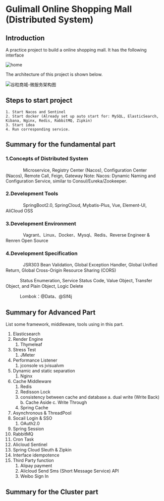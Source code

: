 # Gulimall Online Shopping Mall (Distributed System)



## Introduction



A practice project to build a online shopping mall. It has the following interface

![home](/Eno/gulimall/docs/img/home.png)



The architecture of this project is shown below.



![谷粒商城-微服务架构图](/Eno/gulimall/docs/img/谷粒商城-微服务架构图.jpg)



## Steps to start project

```shell
1. Start Nacos and Sentinel
2. Start docker (Already set up auto start for: MySQL, ElasticSearch, Kibana, Nginx, Redis, RabbitMQ, Zipkin)
3. Start idea
4. Run corresponding service.
```





## Summary for the fundamental part

### 1.Concepts of Distributed System

　　　　Microservice, Registry Center (Nacos), Configuration Center (Nacos), Remote Call, Feign, Gateway
      Note:
        Nacos: Dynamic Naming and Configuration Service, similar to Consul/Eureka/Zookeeper.
### 2.Development Tools

　　　　SpringBoot2.0, SpringCloud, Mybatis-Plus, Vue, Element-UI, AliCloud OSS

### 3.Development Environment

　　　　Vagrant、Linux、Docker、Mysql、Redis、Reverse Engineer & Renren Open Source

### 4.Development Specification

　　　　JSR303 Bean Validation, Global Exception Handler, Global Unified Return, Global Cross-Origin Resource Sharing (CORS)

　　　  Status Enumeration, Service Status Code, Value Object, Transfer Object, and Plain Object, Logic Delete

　　　  Lombok：@Data、@Slf4j



## Summary for Advanced Part

List some framework, middleware, tools using in this part.

1. Elasticsearch
2. Render Engine
   1. Thymeleaf
3. Stress Test
   1. JMeter
4. Performance Listener
   1. jconsole vs jvisualvm
5. Dynamic and static separation
   1. Nginx
6. Cache Middleware
   1. Redis
   2. Redisson Lock
   3. consistency between cache and database
      a. dual write (Write Back)
      b. Cache Aside
      c. Write Through
   4. Spring Cache
7. Asynchronous & ThreadPool
8. Socail Login & SSO
   1. OAuth2.0
9. Spring Session
10. RabbitMQ
11. Cron Task
12. Alicloud Sentinel
13. Spring Cloud Sleuth & Zipkin
14. Interface idempotence
15. Third Party function
    1. Alipay payment
    2. Alicloud Send Sms (Short Message Service) API
    3. Weibo Sign In




## Summary for the Cluster part